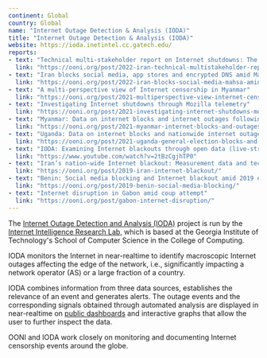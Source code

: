 ```yaml
---
continent: Global
country: Global
name: "Internet Outage Detection & Analysis (IODA)"
title: "Internet Outage Detection & Analysis (IODA)"
website: https://ioda.inetintel.cc.gatech.edu/
reports:
- text: "Technical multi-stakeholder report on Internet shutdowns: The case of Iran amid autumn 2022 protests"
  link: "https://ooni.org/post/2022-iran-technical-multistakeholder-report/"
- text: "Iran blocks social media, app stores and encrypted DNS amid Mahsa Amini protests"
  link: "https://ooni.org/post/2022-iran-blocks-social-media-mahsa-amini-protests/"
- text: "A multi-perspective view of Internet censorship in Myanmar"
  link: "https://ooni.org/post/2021-multiperspective-view-internet-censorship-myanmar/"
- text: "Investigating Internet shutdowns through Mozilla telemetry"
  link: "https://ooni.org/post/2021-investigating-internet-shutdowns-mozilla-telemetry/"
- text: "Myanmar: Data on internet blocks and internet outages following military coup"
  link: "https://ooni.org/post/2021-myanmar-internet-blocks-and-outages/"
- text: "Uganda: Data on internet blocks and nationwide internet outage amid 2021 general election"
  link: "https://ooni.org/post/2021-uganda-general-election-blocks-and-outage/"
- text: "IODA: Examining Internet blackouts through open data (live-streamed presentation)"
  link: "https://www.youtube.com/watch?v=2tBzCgjhTP0"
- text: "Iran’s nation-wide Internet blackout: Measurement data and technical observations"
  link: "https://ooni.org/post/2019-iran-internet-blackout/"
- text: "Benin: Social media blocking and Internet blackout amid 2019 elections"
  link: "https://ooni.org/post/2019-benin-social-media-blocking/"
- text: "Internet disruption in Gabon amid coup attempt"
  link: "https://ooni.org/post/gabon-internet-disruption/"
---
```


The [Internet Outage Detection and Analysis (IODA)](https://ioda.inetintel.cc.gatech.edu/) project is run by the [Internet Intelligence Research Lab](http://inetintel.org/), which is based at the Georgia Institute of Technology's School of Computer Science in the College of Computing.

IODA monitors the Internet in near-realtime to identify macroscopic Internet outages affecting the edge of the network, i.e., significantly impacting a network operator (AS) or a large fraction of a country.

IODA combines information from three data sources, establishes the relevance of an event and generates alerts. The outage events and the corresponding signals obtained through automated analysis are displayed in near-realtime on [public dashboards](https://ioda.inetintel.cc.gatech.edu/dashboard) and interactive graphs that allow the user to further inspect the data.

OONI and IODA work closely on monitoring and documenting Internet censorship events around the globe.
